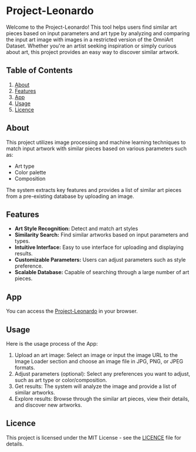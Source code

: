 # Project-Leonardo
Welcome to the Project-Leonardo! This tool helps users find similar art pieces based on input parameters and art type by analyzing and comparing the input art image with images in a restricted version of the OmniArt Dataset. Whether you're an artist seeking inspiration or simply curious about art, this project provides an easy way to discover similar artwork.

## Table of Contents
1. [About](#about)
2. [Features](#features)
3. [App](#app)
4. [Usage](#usage)
5. [Licence](#licence)


## About <a name="about"></a>
This project utilizes image processing and machine learning techniques to match input artwork with similar pieces based on various parameters such as:
* Art type 
* Color palette
* Composition

The system extracts key features and provides a list of similar art pieces from a pre-existing database by uploading an image.

## Features <a name="features"></a>
- **Art Style Recognition:** Detect and match art styles 
- **Similarity Search:** Find similar artworks based on input parameters and types.
- **Intuitive Interface:** Easy to use interface for uploading and displaying results.
- **Customizable Parameters:** Users can adjust parameters such as style preference.
- **Scalable Database:** Capable of searching through a large number of art pieces.

## App <a name="app"></a>
You can access the [Project-Leonardo](http://project-leonardo-it8c7ykguntnhvenvr44kv.streamlit.app/) in your browser.

## Usage <a name="usage"></a>
Here is the usage process of the App:
1. Upload an art image: Select an image or input the image URL to the Image Loader section and choose an image file in JPG, PNG, or JPEG formats.
2. Adjust parameters (optional): Select any preferences you want to adjust, such as art type or color/composition.
3. Get results: The system will analyze the image and provide a list of similar artworks.
4. Explore results: Browse through the similar art pieces, view their details, and discover new artworks.


## Licence <a name="licence"></a>
This project is licensed under the MIT License - see the [LICENCE]() file for details.
